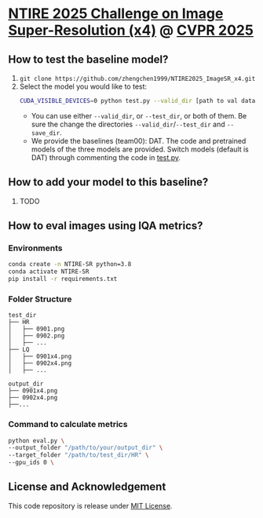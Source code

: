 # [NTIRE 2025 Challenge on Image Super-Resolution (x4)](https://cvlai.net/ntire/2025/) @ [CVPR 2025](https://cvpr.thecvf.com/)

## How to test the baseline model?

1. `git clone https://github.com/zhengchen1999/NTIRE2025_ImageSR_x4.git`
2. Select the model you would like to test:
    ```bash
    CUDA_VISIBLE_DEVICES=0 python test.py --valid_dir [path to val data dir] --test_dir [path to test data dir] --save_dir [path to your save dir] --model_id 0
    ```
    - You can use either `--valid_dir`, or `--test_dir`, or both of them. Be sure the change the directories `--valid_dir`/`--test_dir` and `--save_dir`.
    - We provide the baselines (team00): DAT. The code and pretrained models of the three models are provided. Switch models (default is DAT) through commenting the code in [test.py](./test.py#L19).

## How to add your model to this baseline?
1. TODO

## How to eval images using IQA metrics?

### Environments

```sh
conda create -n NTIRE-SR python=3.8
conda activate NTIRE-SR
pip install -r requirements.txt
```


### Folder Structure
```
test_dir
├── HR
│   ├── 0901.png
│   ├── 0902.png
│   ├── ...
├── LQ
│   ├── 0901x4.png
│   ├── 0902x4.png
│   ├── ...
    
output_dir
├── 0901x4.png
├── 0902x4.png
├──...

```

### Command to calculate metrics

```sh
python eval.py \
--output_folder "/path/to/your/output_dir" \
--target_folder "/path/to/test_dir/HR" \
--gpu_ids 0 \
```

## License and Acknowledgement
This code repository is release under [MIT License](LICENSE). 
